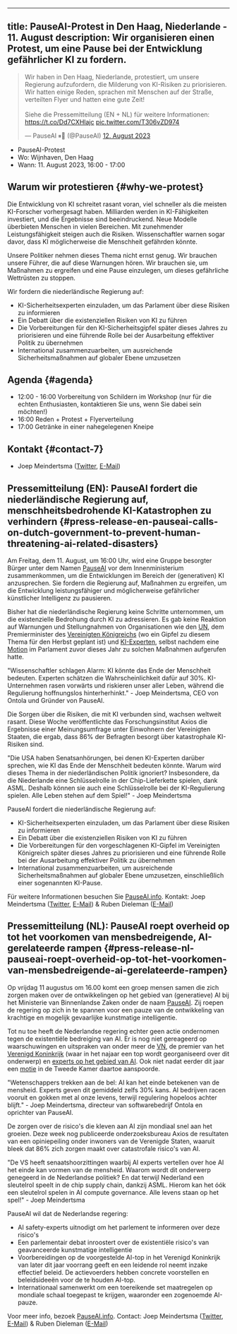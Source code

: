 

---
title: PauseAI-Protest in Den Haag, Niederlande - 11. August
description: Wir organisieren einen Protest, um eine Pause bei der Entwicklung gefährlicher KI zu fordern.
---
<script>
    import WidgetConsent from '$lib/components/widget-consent/WidgetConsent.svelte'
</script>

<WidgetConsent>
<div>
<blockquote class="twitter-tweet"><p lang="en" dir="ltr">Wir haben in Den Haag, Niederlande, protestiert, um unsere Regierung aufzufordern, die Milderung von KI-Risiken zu priorisieren. Wir hatten einige Reden, sprachen mit Menschen auf der Straße, verteilten Flyer und hatten eine gute Zeit!<br><br>Siehe die Pressemitteilung (EN + NL) für weitere Informationen: <a href="https://t.co/Dd7CXHlajc">https://t.co/Dd7CXHlajc</a> <a href="https://t.co/T306vZD974">pic.twitter.com/T306vZD974</a></p>&mdash; PauseAI ⏸🤖 (@PauseAI) <a href="https://twitter.com/PauseAI/status/1690290512643719168?ref_src=twsrc%5Etfw">12. August 2023</a></blockquote> <script async src="https://platform.twitter.com/widgets.js" charset="utf-8"></script>
</div>
</WidgetConsent>

- PauseAI-Protest
- Wo: Wijnhaven, Den Haag
- Wann: 11. August 2023, 16:00 - 17:00

## Warum wir protestieren {#why-we-protest}

Die Entwicklung von KI schreitet rasant voran, viel schneller als die meisten KI-Forscher vorhergesagt haben.
Milliarden werden in KI-Fähigkeiten investiert, und die Ergebnisse sind beeindruckend.
Neue Modelle überbieten Menschen in vielen Bereichen.
Mit zunehmender Leistungsfähigkeit steigen auch die Risiken.
Wissenschaftler warnen sogar davor, dass KI möglicherweise die Menschheit gefährden könnte.

Unsere Politiker nehmen dieses Thema nicht ernst genug.
Wir brauchen unsere Führer, die auf diese Warnungen hören.
Wir brauchen sie, um Maßnahmen zu ergreifen und eine Pause einzulegen, um dieses gefährliche Wettrüsten zu stoppen.

Wir fordern die niederländische Regierung auf:

- KI-Sicherheitsexperten einzuladen, um das Parlament über diese Risiken zu informieren
- Ein Debatt über die existenziellen Risiken von KI zu führen
- Die Vorbereitungen für den KI-Sicherheitsgipfel später dieses Jahres zu priorisieren und eine führende Rolle bei der Ausarbeitung effektiver Politik zu übernehmen
- International zusammenzuarbeiten, um ausreichende Sicherheitsmaßnahmen auf globaler Ebene umzusetzen

## Agenda {#agenda}

- 12:00 - 16:00 Vorbereitung von Schildern im Workshop (nur für die echten Enthusiasten, kontaktieren Sie uns, wenn Sie dabei sein möchten!)
- 16:00 Reden + Protest + Flyerverteilung
- 17:00 Getränke in einer nahegelegenen Kneipe

## Kontakt {#contact-7}

- Joep Meindertsma ([Twitter](https://twitter.com/joepmeindertsma), [E-Mail](mailto:joep@ontola.io))

## Pressemitteilung (EN): PauseAI fordert die niederländische Regierung auf, menschheitsbedrohende KI-Katastrophen zu verhindern {#press-release-en-pauseai-calls-on-dutch-government-to-prevent-human-threatening-ai-related-disasters}

Am Freitag, dem 11. August, um 16:00 Uhr, wird eine Gruppe besorgter Bürger unter dem Namen [PauseAI](http://pauseai.info) vor dem Innenministerium zusammenkommen, um die Entwicklungen im Bereich der (generativen) KI anzusprechen. Sie fordern die Regierung auf, Maßnahmen zu ergreifen, um die Entwicklung leistungsfähiger und möglicherweise gefährlicher künstlicher Intelligenz zu pausieren.

Bisher hat die niederländische Regierung keine Schritte unternommen, um die existenzielle Bedrohung durch KI zu adressieren. Es gab keine Reaktion auf Warnungen und Stellungnahmen von Organisationen wie den [UN](https://www.linkedin.com/feed/update/urn:li:activity:7075767810336923648), dem Premierminister des [Vereinigten Königreichs](https://www.theguardian.com/technology/2023/may/25/no-10-acknowledges-existential-risk-ai-first-time-rishi-sunak?) (wo ein Gipfel zu diesem Thema für den Herbst geplant ist) und [KI-Experten](https://nos.nl/op3/artikel/2012979-wetenschappers-waarschuwen-voor-kunstmatige-intelligentie), selbst nachdem eine [Motion](https://www.parlementairemonitor.nl/9353000/1/j9vvij5epmj1ey0/vm1rshv2ulz5) im Parlament zuvor dieses Jahr zu solchen Maßnahmen aufgerufen hatte.

"Wissenschaftler schlagen Alarm: KI könnte das Ende der Menschheit bedeuten. Experten schätzen die Wahrscheinlichkeit dafür auf 30%. KI-Unternehmen rasen vorwärts und riskieren unser aller Leben, während die Regulierung hoffnungslos hinterherhinkt." - Joep Meindertsma, CEO von Ontola und Gründer von PauseAI.

Die Sorgen über die Risiken, die mit KI verbunden sind, wachsen weltweit rasant. Diese Woche veröffentlichte das Forschungsinstitut Axios die Ergebnisse einer Meinungsumfrage unter Einwohnern der Vereinigten Staaten, die ergab, dass 86% der Befragten besorgt über katastrophale KI-Risiken sind.

"Die USA haben Senatsanhörungen, bei denen KI-Experten darüber sprechen, wie KI das Ende der Menschheit bedeuten könnte. Warum wird dieses Thema in der niederländischen Politik ignoriert? Insbesondere, da die Niederlande eine Schlüsselrolle in der Chip-Lieferkette spielen, dank ASML. Deshalb können sie auch eine Schlüsselrolle bei der KI-Regulierung spielen. Alle Leben stehen auf dem Spiel!" - Joep Meindertsma

PauseAI fordert die niederländische Regierung auf:

- KI-Sicherheitsexperten einzuladen, um das Parlament über diese Risiken zu informieren
- Ein Debatt über die existenziellen Risiken von KI zu führen
- Die Vorbereitungen für den vorgeschlagenen KI-Gipfel im Vereinigten Königreich später dieses Jahres zu priorisieren und eine führende Rolle bei der Ausarbeitung effektiver Politik zu übernehmen
- International zusammenzuarbeiten, um ausreichende Sicherheitsmaßnahmen auf globaler Ebene umzusetzen, einschließlich einer sogenannten KI-Pause.

Für weitere Informationen besuchen Sie [PauseAI.info](http://pauseai.info). Kontakt: Joep Meindertsma ([Twitter](https://twitter.com/joepmeindertsma), [E-Mail](mailto:joep@ontola.io)) & Ruben Dieleman ([E-Mail](mailto:ruben@existentialriskobservatory.org))

## Pressemitteilung (NL): PauseAI roept overheid op tot het voorkomen van mensbedreigende, AI-gerelateerde rampen {#press-release-nl-pauseai-roept-overheid-op-tot-het-voorkomen-van-mensbedreigende-ai-gerelateerde-rampen}

Op vrijdag 11 augustus om 16.00 komt een groep mensen samen die zich zorgen maken over de ontwikkelingen op het gebied van (generatieve) AI bij het Ministerie van Binnenlandse Zaken onder de naam [PauseAI](http://pauseai.info). Zij roepen de regering op zich in te spannen voor een pauze van de ontwikkeling van krachtige en mogelijk gevaarlijke kunstmatige intelligentie.

Tot nu toe heeft de Nederlandse regering echter geen actie ondernomen tegen de existentiële bedreiging van AI. Er is nog niet gereageerd op waarschuwingen en uitspraken van onder meer de [VN](https://www.linkedin.com/feed/update/urn:li:activity:7075088560508284928), de premier van het [Verenigd Koninkrijk](https://www.theguardian.com/technology/2023/may/25/no-10-acknowledges-existential-risk-ai-first-time-rishi-sunak?) (waar in het najaar een top wordt georganiseerd over dit onderwerp) en [experts op het gebied van AI](https://nos.nl/op3/artikel/2012979-wetenschappers-waarschuwen-voor-kunstmatige-intelligentie). Ook niet nadat eerder dit jaar een [motie](https://www.parlementairemonitor.nl/9353000/1/j9vvij5epmj1ey0/vm1rshv2ulz5) in de Tweede Kamer daartoe aanspoorde.

"Wetenschappers trekken aan de bel: AI kan het einde betekenen van de mensheid. Experts geven dit gemiddeld zelfs 30% kans. AI bedrijven racen vooruit en gokken met al onze levens, terwijl regulering hopeloos achter blijft." - Joep Meindertsma, directeur van softwarebedrijf Ontola en oprichter van PauseAI.

De zorgen over de risico's die kleven aan AI zijn mondiaal snel aan het groeien. Deze week nog publiceerde onderzoeksbureau Axios de resultaten van een opiniepeiling onder inwoners van de Verenigde Staten, waaruit bleek dat 86% zich zorgen maakt over catastrofale risico's van AI.

"De VS heeft senaatshoorzittingen waarbij AI experts vertellen over hoe AI het einde kan vormen van de mensheid. Waarom wordt dit onderwerp genegeerd in de Nederlandse politiek? En dat terwijl Nederland een sleutelrol speelt in de chip supply chain, dankzij ASML. Hierom kan het óók een sleutelrol spelen in AI compute governance. Alle levens staan op het spel!" - Joep Meindertsma

PauseAI wil dat de Nederlandse regering:

- AI safety-experts uitnodigt om het parlement te informeren over deze risico's
- Een parlementair debat inroostert over de existentiële risico's van geavanceerde kunstmatige intelligentie
- Voorbereidingen op de voorgestelde AI-top in het Verenigd Koninkrijk van later dit jaar voorrang geeft en een leidende rol neemt inzake effectief beleid. De actievoerders hebben concrete voorstellen en beleidsideeën voor de te houden AI-top.
- Internationaal samenwerkt om een toereikende set maatregelen op mondiale schaal toegepast te krijgen, waaronder een zogenoemde AI-pauze.

Voor meer info, bezoek [PauseAI.info](http://pauseai.info). Contact: Joep Meindertsma ([Twitter](https://twitter.com/joepmeindertsma), [E-Mail](mailto:joep@ontola.io)) & Ruben Dieleman ([E-Mail](mailto:ruben@existentialriskobservatory.org))